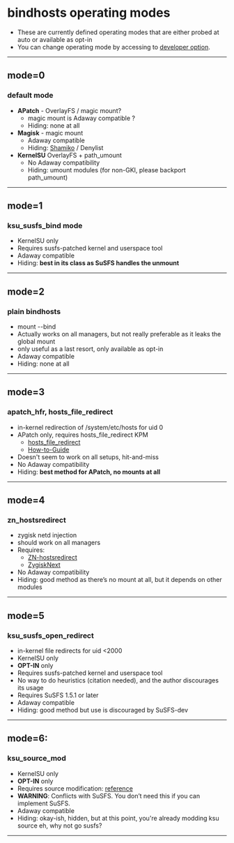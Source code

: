 # bindhosts operating modes
- These are currently defined operating modes that are either probed at auto or available as opt-in
- You can change operating mode by accessing to [developer option](https://github.com/backslashxx/bindhosts/issues/10#issue-2703531116).

---

## mode=0
### default mode
 - **APatch** - OverlayFS / magic mount?
   - magic mount is Adaway compatible ?
   - Hiding: none at all  
 - **Magisk** - magic mount  
   - Adaway compatible  
   - Hiding: [Shamiko](https://github.com/LSPosed/LSPosed.github.io/releases) / Denylist  
 - **KernelSU** OverlayFS + path_umount
   - No Adaway compatibility  
   - Hiding: umount modules (for non-GKI, please backport path_umount)

---

## mode=1
### ksu_susfs_bind mode
- KernelSU only  
- Requires susfs-patched kernel and userspace tool  
- Adaway compatible  
- Hiding: **best in its class as SuSFS handles the unmount**

---

## mode=2
### plain bindhosts
- mount --bind
- Actually works on all managers, but not really preferable as it leaks the global mount  
- only useful as a last resort, only available as opt-in
- Adaway compatible
- Hiding: none at all

---

## mode=3
### apatch_hfr, hosts_file_redirect
- in-kernel redirection of /system/etc/hosts for uid 0
- APatch only, requires hosts_file_redirect KPM  
  - [hosts_file_redirect](https://github.com/AndroidPatch/kpm/blob/main/src/hosts_file_redirect/)  
  - [How-to-Guide](https://github.com/backslashxx/bindhosts/issues/3)
- Doesn't seem to work on all setups, hit-and-miss  
- No Adaway compatibility  
- Hiding: **best method for APatch, no mounts at all**

---

## mode=4
### zn_hostsredirect
- zygisk netd injection
- should work on all managers  
- Requires:  
  - [ZN-hostsredirect](https://github.com/aviraxp/ZN-hostsredirect)  
  - [ZygiskNext](https://github.com/Dr-TSNG/ZygiskNext)  
- No Adaway compatibility  
- Hiding: good method as there’s no mount at all, but it depends on other modules

---

## mode=5
### ksu_susfs_open_redirect
- in-kernel file redirects for uid <2000
- KernelSU only 
- **OPT-IN** only 
- Requires susfs-patched kernel and userspace tool  
- No way to do heuristics (citation needed), and the author discourages its usage  
- Requires SuSFS 1.5.1 or later  
- Adaway compatible
- Hiding: good method but use is discouraged by SuSFS-dev

---

## mode=6: 
### ksu_source_mod
- KernelSU only  
- **OPT-IN** only 
- Requires source modification: [reference](https://github.com/tiann/KernelSU/commit/2b2b0733d7c57324b742c017c302fc2c411fe0eb)  
- **WARNING**: Conflicts with SuSFS. You don’t need this if you can implement SuSFS.  
- Adaway compatible
- Hiding: okay-ish, hidden, but at this point, you're already modding ksu source eh, why not go susfs?

---
